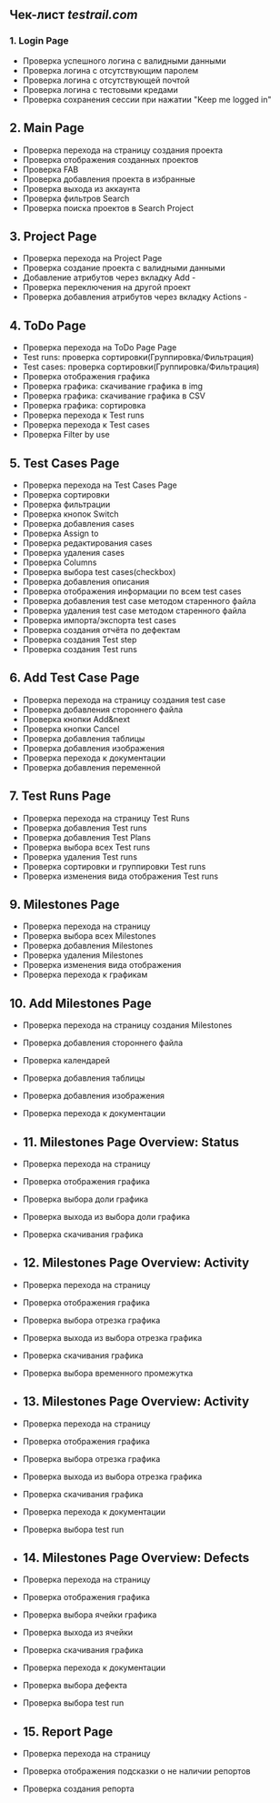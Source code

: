 ## Чек-лист *testrail.com*

### 1. **Login Page**
- Проверка успешного логина с валидными данными
- Проверка логина с отсутствующим паролем
- Проверка логина с отсутствующей почтой
- Проверка логина с тестовыми кредами
- Проверка сохранения сессии при нажатии "Keep me logged in"

## 2. **Main Page**
- Проверка перехода на страницу создания проекта
- Проверка отображения созданных проектов
- Проверка FAB
- Проверка добавления проекта в избранные
- Проверка выхода из аккаунта
- Проверка фильтров Search
- Проверка поиска проектов в Search Project

## 3. **Project Page**
- Проверка перехода на Project Page
- Проверка создание проекта с валидными данными
- Добавление атрибутов через вкладку Add -
- Проверка переключения на другой проект
- Проверка добавления атрибутов через вкладку Actions -

## 4. **ToDo Page**
- Проверка перехода на ToDo Page Page
- Test runs: проверка сортировки(Группировка/Фильтрация)
- Test cases: проверка сортировки(Группировка/Фильтрация)
- Проверка отображения графика
- Проверка графика: скачивание графика в img
- Проверка графика: скачивание графика в CSV
- Проверка графика: сортировка
- Проверка перехода к Test runs
- Проверка перехода к Test cases
- Проверка Filter by use

## 5. **Test Cases Page**
- Проверка перехода на Test Cases Page
- Проверка сортировки
- Проверка фильтрации
- Проверка кнопок Switch
- Проверка добавления cases
- Проверка Assign to
- Проверка редактирования cases
- Проверка удаления cases
- Проверка Columns
- Проверка выбора test cases(checkbox)
- Проверка добавления описания
- Проверка отображения информации по всем test cases
- Проверка добавления test case методом старенного файла
- Проверка удаления test case методом старенного файла
- Проверка импорта/экспорта test cases
- Проверка создания отчёта по дефектам 
- Проверка создания Test step 
- Проверка создания Test runs

## 6. **Add Test Case Page**
- Проверка перехода на страницу создания test case
- Проверка добавления стороннего файла
- Проверка кнопки Add&next
- Проверка кнопки Cancel
- Проверка добавления таблицы
- Проверка добавления изображения
- Проверка перехода к документации
- Проверка добавления переменной

## 7. **Test Runs Page**
- Проверка перехода на страницу Test Runs
- Проверка добавления Test runs
- Проверка добавления Test Plans
- Проверка выбора всех Test runs
- Проверка удаления Test runs
- Проверка сортировки и группировки Test runs
- Проверка изменения вида отображения Test runs

## 9. **Milestones Page**
- Проверка перехода на страницу
- Проверка выбора всех Milestones
- Проверка добавления Milestones
- Проверка удаления Milestones
- Проверка изменения вида отображения
- Проверка перехода к графикам

## 10. **Add Milestones Page**
- Проверка перехода на страницу создания Milestones
- Проверка добавления стороннего файла
- Проверка календарей 
- Проверка добавления таблицы
- Проверка добавления изображения
- Проверка перехода к документации
- ## 11. **Milestones Page Overview: Status**
- Проверка перехода на страницу 
- Проверка отображения графика
- Проверка выбора доли графика
- Проверка выхода из выбора доли графика
- Проверка скачивания графика

- ## 12. **Milestones Page Overview: Activity**
- Проверка перехода на страницу
- Проверка отображения графика
- Проверка выбора отрезка графика
- Проверка выхода из выбора отрезка графика
- Проверка скачивания графика
- Проверка выбора временного промежутка

- ## 13. **Milestones Page Overview: Activity**
- Проверка перехода на страницу
- Проверка отображения графика
- Проверка выбора отрезка графика
- Проверка выхода из выбора отрезка графика
- Проверка скачивания графика
- Проверка перехода к документации
- Проверка выбора test run

- ## 14. **Milestones Page Overview: Defects**
- Проверка перехода на страницу
- Проверка отображения графика
- Проверка выбора ячейки графика
- Проверка выхода из ячейки
- Проверка скачивания графика
- Проверка перехода к документации
- Проверка выбора дефекта
- Проверка выбора test run

- ## 15. **Report Page**
- Проверка перехода на страницу 
- Проверка отображения подсказки о не наличии репортов
- Проверка создания репорта